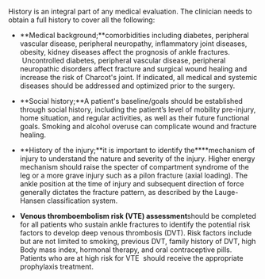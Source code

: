 History is an integral part of any medical evaluation. The clinician needs to obtain a full history to cover all the following:

- **Medical background;**comorbidities including diabetes, peripheral vascular disease, peripheral neuropathy, inflammatory joint diseases, obesity, kidney diseases affect the prognosis of ankle fractures.  Uncontrolled diabetes, peripheral vascular disease, peripheral neuropathic disorders affect fracture and surgical wound healing and increase the risk of Charcot's joint. If indicated, all medical and systemic diseases should be addressed and optimized prior to the surgery.

- **Social history;**A patient's baseline/goals should be established through social history, including the patient’s level of mobility pre-injury, home situation, and regular activities, as well as their future functional goals. Smoking and alcohol overuse can complicate wound and fracture healing.

- **History of the injury;**it is important to identify the****mechanism of injury to understand the nature and severity of the injury. Higher energy mechanism should raise the specter of compartment syndrome of the leg or a more grave injury such as a pilon fracture (axial loading). The ankle position at the time of injury and subsequent direction of force generally dictates the fracture pattern, as described by the Lauge-Hansen classification system.

- **Venous thromboembolism risk (VTE) assessment**should be completed for all patients who sustain ankle fractures to identify the potential risk factors to develop deep venous thrombosis (DVT). Risk factors include but are not limited to smoking, previous DVT, family history of DVT, high Body mass index, hormonal therapy, and oral contraceptive pills. Patients who are at high risk for VTE  should receive the appropriate prophylaxis treatment.